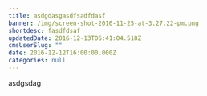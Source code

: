 ```yaml
---
title: asdgdasgasdfsadfdasf
banner: /img/screen-shot-2016-11-25-at-3.27.22-pm.png
shortdesc: fasdfdsaf
updatedDate: 2016-12-13T06:41:04.518Z
cmsUserSlug: ""
date: 2016-12-12T16:00:00.000Z
categories: null
---
```


asdgsdag